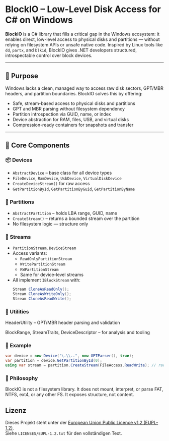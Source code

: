 # BlockIO – Low-Level Disk Access for C# on Windows

**BlockIO** is a C# library that fills a critical gap in the Windows ecosystem: it enables direct, low-level access to physical disks and partitions — without relying on filesystem APIs or unsafe native code. Inspired by Linux tools like `dd`, `partx`, and `blkid`, BlockIO gives .NET developers structured, introspectable control over block devices.

---

## 🧩 Purpose

Windows lacks a clean, managed way to access raw disk sectors, GPT/MBR headers, and partition boundaries. BlockIO solves this by offering:

- Safe, stream-based access to physical disks and partitions
- GPT and MBR parsing without filesystem dependency
- Partition introspection via GUID, name, or index
- Device abstraction for RAM, files, USB, and virtual disks
- Compression-ready containers for snapshots and transfer

---

## 🔧 Core Components

### 📦 Devices

- `AbstractDevice` – base class for all device types
- `FileDevice`, `RamDevice`, `UsbDevice`, `VirtualDiskDevice`
- `CreateDeviceStream()` for raw access
- `GetPartitionById`, `GetPartitionByGuid`, `GetPartitionByName`

### 🧱 Partitions

- `AbstractPartition` – holds LBA range, GUID, name
- `CreateStream()` – returns a bounded stream over the partition
- No filesystem logic — structure only

### 🔄 Streams

- `PartitionStream`, `DeviceStream`
- Access variants:
  - `ReadOnlyPartitionStream`
  - `WritePartitionStream`
  - `RWPartitionStream`
  - Same for device-level streams
- All implement `IBlockStream` with:
  ```csharp
  Stream CloneAsReadOnly();
  Stream CloneAsWriteOnly();
  Stream CloneAsReadWrite();
  ```
### 🧠 Utilities

HeaderUtility – GPT/MBR header parsing and validation

BlockRange, StreamTraits, DeviceDescriptor – for analysis and tooling


### 🚀 Example
 ```csharp
var device = new Device("\.\\..", new GPTParser(), true);
var partition = device.GetPartitionById(0);
using var stream = partition.CreateStream(FileAccess.ReadWrite); // raw access to partition
  ```
### 🧠 Philosophy

BlockIO is not a filesystem library. It does not mount, interpret, or parse FAT, NTFS, ext4, or any other FS. It exposes structure, not content.


## Lizenz

Dieses Projekt steht unter der [European Union Public Licence v1.2 (EUPL-1.2)](https://joinup.ec.europa.eu/collection/eupl/eupl-text-eupl-12).  
Siehe `LICENSES/EUPL-1.2.txt` für den vollständigen Text.